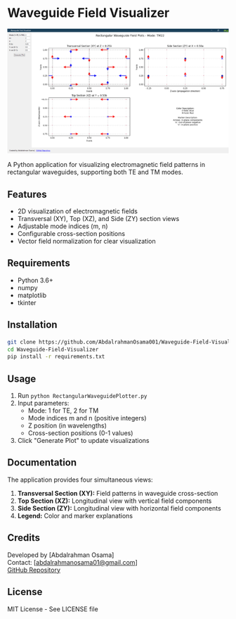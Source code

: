# Waveguide Field Visualizer

![Application Screenshot](testscreenshot.png)

A Python application for visualizing electromagnetic field patterns in rectangular waveguides, supporting both TE and TM modes.

## Features
- 2D visualization of electromagnetic fields
- Transversal (XY), Top (XZ), and Side (ZY) section views
- Adjustable mode indices (m, n)
- Configurable cross-section positions
- Vector field normalization for clear visualization

## Requirements
- Python 3.6+
- numpy
- matplotlib
- tkinter

## Installation
```bash
git clone https://github.com/AbdalrahmanOsama001/Waveguide-Field-Visualizer.git
cd Waveguide-Field-Visualizer
pip install -r requirements.txt
```

## Usage
1. Run `python RectangularWaveguidePlotter.py`
2. Input parameters:
   - Mode: 1 for TE, 2 for TM
   - Mode indices m and n (positive integers)
   - Z position (in wavelengths)
   - Cross-section positions (0-1 values)
3. Click "Generate Plot" to update visualizations

## Documentation
The application provides four simultaneous views:
1. **Transversal Section (XY):** Field patterns in waveguide cross-section
2. **Top Section (XZ):** Longitudinal view with vertical field components
3. **Side Section (ZY):** Longitudinal view with horizontal field components
4. **Legend:** Color and marker explanations

## Credits
Developed by [Abdalrahman Osama]  
Contact: [abdalrahmanosama01@gmail.com]  
[GitHub Repository](https://github.com/yourusername/Waveguide-Field-Visualizer)

## License
MIT License - See LICENSE file
